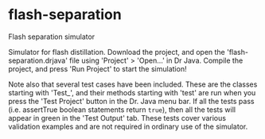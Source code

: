 # flash-separation
Flash separation simulator

Simulator for flash distillation. Download the project, and open the 'flash-separation.drjava' file using 'Project' > 'Open...' in Dr Java. Compile the project, and press 'Run Project' to start the simulation!

Note also that several test cases have been included. These are the classes starting with 'Test_', and their methods starting with 'test' are run when you press the 'Test Project' button in the Dr. Java menu bar. If all the tests pass (i.e. assertTrue boolean statements return `true`), then all the tests will appear in green in the 'Test Output' tab. These tests cover various validation examples and are not required in ordinary use of the simulator.
